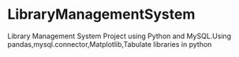 # LibraryManagementSystem
Library Management System Project using Python and MySQL.Using pandas,mysql.connector,Matplotlib,Tabulate libraries in python

